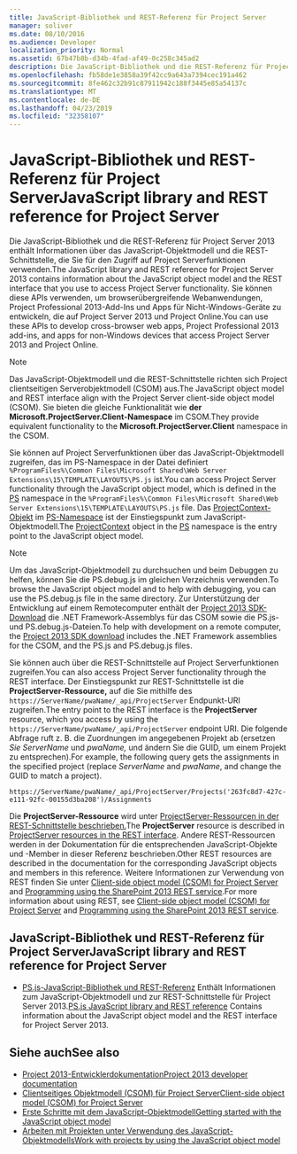 ```yaml
---
title: JavaScript-Bibliothek und REST-Referenz für Project Server
manager: soliver
ms.date: 08/10/2016
ms.audience: Developer
localization_priority: Normal
ms.assetid: 67b47b8b-d34b-4fad-af49-0c258c345ad2
description: Die JavaScript-Bibliothek und die REST-Referenz für Project Server 2013 enthält Informationen über das JavaScript-Objektmodell und die REST-Schnittstelle, die Sie für den Zugriff auf Project Serverfunktionen verwenden. Sie können diese APIs verwenden, um browserübergreifende Webanwendungen, Project Professional 2013-Add-Ins und Apps für Nicht-Windows-Geräte zu entwickeln, die auf Project Server 2013 und Project Online.
ms.openlocfilehash: fb58de1e3858a39f42cc9a643a7394cec191a462
ms.sourcegitcommit: 8fe462c32b91c87911942c188f3445e85a54137c
ms.translationtype: MT
ms.contentlocale: de-DE
ms.lasthandoff: 04/23/2019
ms.locfileid: "32358107"
---
```

# <a name="javascript-library-and-rest-reference-for-project-server"></a><span data-ttu-id="d6969-104">JavaScript-Bibliothek und REST-Referenz für Project Server</span><span class="sxs-lookup"><span data-stu-id="d6969-104">JavaScript library and REST reference for Project Server</span></span>

<span data-ttu-id="d6969-105">Die JavaScript-Bibliothek und die REST-Referenz für Project Server 2013 enthält Informationen über das JavaScript-Objektmodell und die REST-Schnittstelle, die Sie für den Zugriff auf Project Serverfunktionen verwenden.</span><span class="sxs-lookup"><span data-stu-id="d6969-105">The JavaScript library and REST reference for Project Server 2013 contains information about the JavaScript object model and the REST interface that you use to access Project Server functionality.</span></span> <span data-ttu-id="d6969-106">Sie können diese APIs verwenden, um browserübergreifende Webanwendungen, Project Professional 2013-Add-Ins und Apps für Nicht-Windows-Geräte zu entwickeln, die auf Project Server 2013 und Project Online.</span><span class="sxs-lookup"><span data-stu-id="d6969-106">You can use these APIs to develop cross-browser web apps, Project Professional 2013 add-ins, and apps for non-Windows devices that access Project Server 2013 and Project Online.</span></span>
  
> [!NOTE]
> <span data-ttu-id="d6969-107">Das JavaScript-Objektmodell und die REST-Schnittstelle richten sich Project clientseitigen Serverobjektmodell (CSOM) aus.</span><span class="sxs-lookup"><span data-stu-id="d6969-107">The JavaScript object model and REST interface align with the Project Server client-side object model (CSOM).</span></span> <span data-ttu-id="d6969-108">Sie bieten die gleiche Funktionalität wie **der Microsoft.ProjectServer.Client-Namespace** im CSOM.</span><span class="sxs-lookup"><span data-stu-id="d6969-108">They provide equivalent functionality to the **Microsoft.ProjectServer.Client** namespace in the CSOM.</span></span> 
  
<span data-ttu-id="d6969-109">Sie können auf Project Serverfunktionen über das JavaScript-Objektmodell [](https://msdn.microsoft.com/library/e3156167-a4fd-1bf6-8d1c-e180de1844ed%28Office.15%29.aspx) zugreifen, das im PS-Namespace in der Datei definiert `%ProgramFiles%\Common Files\Microsoft Shared\Web Server Extensions\15\TEMPLATE\LAYOUTS\PS.js` ist.</span><span class="sxs-lookup"><span data-stu-id="d6969-109">You can access Project Server functionality through the JavaScript object model, which is defined in the [PS](https://msdn.microsoft.com/library/e3156167-a4fd-1bf6-8d1c-e180de1844ed%28Office.15%29.aspx) namespace in the  `%ProgramFiles%\Common Files\Microsoft Shared\Web Server Extensions\15\TEMPLATE\LAYOUTS\PS.js` file.</span></span> <span data-ttu-id="d6969-110">Das [ProjectContext-Objekt](https://msdn.microsoft.com/library/a490b675-a845-ee94-3877-b99ada9bf2b0%28Office.15%29.aspx) im [PS-Namespace](https://msdn.microsoft.com/library/e3156167-a4fd-1bf6-8d1c-e180de1844ed%28Office.15%29.aspx) ist der Einstiegspunkt zum JavaScript-Objektmodell.</span><span class="sxs-lookup"><span data-stu-id="d6969-110">The [ProjectContext](https://msdn.microsoft.com/library/a490b675-a845-ee94-3877-b99ada9bf2b0%28Office.15%29.aspx) object in the [PS](https://msdn.microsoft.com/library/e3156167-a4fd-1bf6-8d1c-e180de1844ed%28Office.15%29.aspx) namespace is the entry point to the JavaScript object model.</span></span> 
  
> [!NOTE]
> <span data-ttu-id="d6969-111">Um das JavaScript-Objektmodell zu durchsuchen und beim Debuggen zu helfen, können Sie die PS.debug.js im gleichen Verzeichnis verwenden.</span><span class="sxs-lookup"><span data-stu-id="d6969-111">To browse the JavaScript object model and to help with debugging, you can use the PS.debug.js file in the same directory.</span></span> <span data-ttu-id="d6969-112">Zur Unterstützung der Entwicklung auf einem Remotecomputer enthält der [Project 2013 SDK-Download](https://www.microsoft.com/en-us/download/details.aspx?id=30435) die .NET Framework-Assemblys für das CSOM sowie die PS.js- und PS.debug.js-Dateien.</span><span class="sxs-lookup"><span data-stu-id="d6969-112">To help with development on a remote computer, the [Project 2013 SDK download](https://www.microsoft.com/en-us/download/details.aspx?id=30435) includes the .NET Framework assemblies for the CSOM, and the PS.js and PS.debug.js files.</span></span> 
  
<span data-ttu-id="d6969-113">Sie können auch über die REST-Schnittstelle auf Project Serverfunktionen zugreifen.</span><span class="sxs-lookup"><span data-stu-id="d6969-113">You can also access Project Server functionality through the REST interface.</span></span> <span data-ttu-id="d6969-114">Der Einstiegspunkt zur REST-Schnittstelle ist die **ProjectServer-Ressource,** auf die Sie mithilfe des  `https://ServerName/pwaName/_api/ProjectServer` Endpunkt-URI zugreifen.</span><span class="sxs-lookup"><span data-stu-id="d6969-114">The entry point to the REST interface is the **ProjectServer** resource, which you access by using the  `https://ServerName/pwaName/_api/ProjectServer` endpoint URI.</span></span> <span data-ttu-id="d6969-115">Die folgende Abfrage ruft z. B. die Zuordnungen im angegebenen Projekt ab (ersetzen  _Sie ServerName_ und  _pwaName,_ und ändern Sie die GUID, um einem Projekt zu entsprechen).</span><span class="sxs-lookup"><span data-stu-id="d6969-115">For example, the following query gets the assignments in the specified project (replace  _ServerName_ and  _pwaName_, and change the GUID to match a project).</span></span>
  
`https://ServerName/pwaName/_api/ProjectServer/Projects('263fc8d7-427c-e111-92fc-00155d3ba208')/Assignments`

<span data-ttu-id="d6969-116">Die **ProjectServer-Ressource** wird unter [ProjectServer-Ressourcen in der REST-Schnittstelle beschrieben.](https://msdn.microsoft.com/library/a490b675-a845-ee94-3877-b99ada9bf2b0%28Office.15%29.aspx#bk_ProjectServerResources)</span><span class="sxs-lookup"><span data-stu-id="d6969-116">The **ProjectServer** resource is described in [ProjectServer resources in the REST interface](https://msdn.microsoft.com/library/a490b675-a845-ee94-3877-b99ada9bf2b0%28Office.15%29.aspx#bk_ProjectServerResources).</span></span> <span data-ttu-id="d6969-117">Andere REST-Ressourcen werden in der Dokumentation für die entsprechenden JavaScript-Objekte und -Member in dieser Referenz beschrieben.</span><span class="sxs-lookup"><span data-stu-id="d6969-117">Other REST resources are described in the documentation for the corresponding JavaScript objects and members in this reference.</span></span> <span data-ttu-id="d6969-118">Weitere Informationen zur Verwendung von REST finden Sie unter [Client-side object model (CSOM) for Project Server](client-side-object-model-csom-for-project-2013.md) and [Programming using the SharePoint 2013 REST service](https://msdn.microsoft.com/library/fp142385%28office.15%29.aspx).</span><span class="sxs-lookup"><span data-stu-id="d6969-118">For more information about using REST, see [Client-side object model (CSOM) for Project Server](client-side-object-model-csom-for-project-2013.md) and [Programming using the SharePoint 2013 REST service](https://msdn.microsoft.com/library/fp142385%28office.15%29.aspx).</span></span>
  
## <a name="javascript-library-and-rest-reference-for-project-server"></a><span data-ttu-id="d6969-119">JavaScript-Bibliothek und REST-Referenz für Project Server</span><span class="sxs-lookup"><span data-stu-id="d6969-119">JavaScript library and REST reference for Project Server</span></span>
<span data-ttu-id="d6969-120"><a name="pj15_JavaScriptAPIReference_PS"> </a></span><span class="sxs-lookup"><span data-stu-id="d6969-120"><a name="pj15_JavaScriptAPIReference_PS"> </a></span></span>

- <span data-ttu-id="d6969-121">[PS.js-JavaScript-Bibliothek und REST-Referenz](https://msdn.microsoft.com/library/5a140021-380a-d9e0-e36d-106df85f56d6%28Office.15%29.aspx) Enthält Informationen zum JavaScript-Objektmodell und zur REST-Schnittstelle für Project Server 2013.</span><span class="sxs-lookup"><span data-stu-id="d6969-121">[PS.js JavaScript library and REST reference](https://msdn.microsoft.com/library/5a140021-380a-d9e0-e36d-106df85f56d6%28Office.15%29.aspx) Contains information about the JavaScript object model and the REST interface for Project Server 2013.</span></span> 
    
## <a name="see-also"></a><span data-ttu-id="d6969-122">Siehe auch</span><span class="sxs-lookup"><span data-stu-id="d6969-122">See also</span></span>
<span data-ttu-id="d6969-123"><a name="bk_addresources"> </a></span><span class="sxs-lookup"><span data-stu-id="d6969-123"><a name="bk_addresources"> </a></span></span>

- [<span data-ttu-id="d6969-124">Project 2013-Entwicklerdokumentation</span><span class="sxs-lookup"><span data-stu-id="d6969-124">Project 2013 developer documentation</span></span>](project-2013-developer-documentation.md)   
- [<span data-ttu-id="d6969-125">Clientseitiges Objektmodell (CSOM) für Project Server</span><span class="sxs-lookup"><span data-stu-id="d6969-125">Client-side object model (CSOM) for Project Server</span></span>](client-side-object-model-csom-for-project-2013.md)   
- [<span data-ttu-id="d6969-126">Erste Schritte mit dem JavaScript-Objektmodell</span><span class="sxs-lookup"><span data-stu-id="d6969-126">Getting started with the JavaScript object model</span></span>](getting-started-with-the-project-server-2013-javascript-object-model.md)  
- [<span data-ttu-id="d6969-127">Arbeiten mit Projekten unter Verwendung des JavaScript-Objektmodells</span><span class="sxs-lookup"><span data-stu-id="d6969-127">Work with projects by using the JavaScript object model</span></span>](create-retrieve-update-delete-projects-using-project-server-javascript.md)
    

